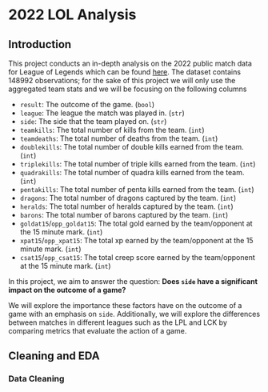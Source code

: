 # 2022 LOL Analysis

## Introduction

This project conducts an in-depth analysis on the 2022 public match data for League of Legends which can be found [here](https://oracleselixir.com/tools/downloads). The dataset contains 148992 observations; for the sake of this project we will only use the aggregated team stats and we will be focusing on the following columns

- `result`: The outcome of the game. (`bool`)
- `league`: The league the match was played in. (`str`)
- `side`: The side that the team played on. (`str`)
- `teamkills`: The total number of kills from the team. (`int`)
- `teamdeaths`: The total number of deaths from the team. (`int`)
- `doublekills`: The total number of double kills earned from the team. (`int`)
- `triplekills`: The total number of triple kills earned from the team. (`int`)
- `quadrakills`: The total number of quadra kills earned from the team. (`int`)
- `pentakills`: The total number of penta kills earned from the team. (`int`)
- `dragons`: The total number of dragons captured by the team. (`int`)
- `heralds`: The total number of heralds captured by the team. (`int`)
- `barons`: The total number of barons captured by the team. (`int`)
- `goldat15`/`opp_goldat15`: The total gold earned by the team/opponent at the 15 minute mark. (`int`)
- `xpat15`/`opp_xpat15`: The total xp earned by the team/opponent at the 15 minute mark. (`int`)
- `csat15`/`opp_csat15`: The total creep score earned by the team/opponent at the 15 minute mark. (`int`)

In this project, we aim to answer the question: **Does `side` have a significant impact on the outcome of a game?**

We will explore the importance these factors have on the outcome of a game with an emphasis on `side`. Additionally, we will explore the differences between matches in different leagues such as the LPL and LCK by comparing metrics that evaluate the action of a game. 

## Cleaning and EDA

### Data Cleaning

